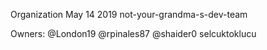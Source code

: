 Organization
May 14 2019
not-your-grandma-s-dev-team

Owners:
@London19
@rpinales87
@shaider0
selcuktoklucu
